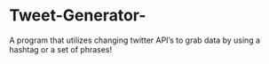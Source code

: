 # Tweet-Generator-
A program that utilizes changing twitter API’s to grab data by using a hashtag or a set of phrases!
